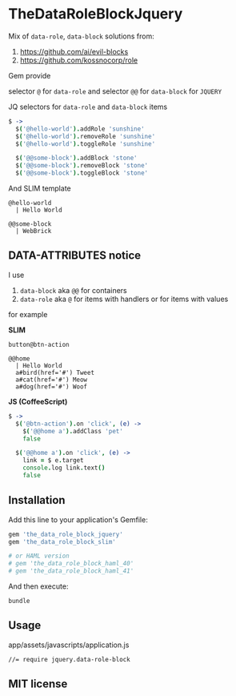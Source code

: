 # TheDataRoleBlockJquery

Mix of `data-role`, `data-block` solutions from:

1. https://github.com/ai/evil-blocks
2. https://github.com/kossnocorp/role

Gem provide

selector `@` for `data-role` and selector `@@` for `data-block` for `JQUERY`

JQ selectors for `data-role` and `data-block` items

```coffeescript
$ ->
  $('@hello-world').addRole 'sunshine'
  $('@hello-world').removeRole 'sunshine'
  $('@hello-world').toggleRole 'sunshine'

  $('@@some-block').addBlock 'stone'
  $('@@some-block').removeBlock 'stone'
  $('@@some-block').toggleBlock 'stone'
```

And SLIM template

```slim
@hello-world
  | Hello World

@@some-block
  | WebBrick
```

## DATA-ATTRIBUTES notice

I use

1. `data-block` aka `@@` for containers
2. `data-role` aka `@` for items with handlers or for items with values

for example

**SLIM**
```slim
button@btn-action

@@home
  | Hello World
  a#bird(href='#') Tweet
  a#cat(href='#') Meow
  a#dog(href='#') Woof
```

**JS (CoffeeScript)**
```coffeescript
$ ->
  $('@btn-action').on 'click', (e) ->
    $('@@home a').addClass 'pet'
    false

  $('@@home a').on 'click', (e) ->
    link = $ e.target
    console.log link.text()
    false
```

## Installation

Add this line to your application's Gemfile:

```ruby
gem 'the_data_role_block_jquery'
gem 'the_data_role_block_slim'

# or HAML version
# gem 'the_data_role_block_haml_40'
# gem 'the_data_role_block_haml_41'
```

And then execute:

```
bundle
```

## Usage

app/assets/javascripts/application.js

```
//= require jquery.data-role-block
```

## MIT license
